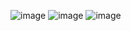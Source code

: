 



![image](https://user-images.githubusercontent.com/46215433/197678260-4c80206e-915f-4fe3-a69b-bffc1dde8846.png)
![image](https://user-images.githubusercontent.com/46215433/197678257-de1b911b-f956-4407-8df5-c762bf474280.png)
![image](https://user-images.githubusercontent.com/46215433/197678262-732a0050-d608-41aa-91cd-618545da2817.png)
